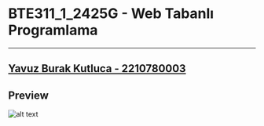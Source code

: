 # BTE311_1_2425G - Web Tabanlı Programlama
---
[Yavuz Burak Kutluca - 2210780003](https://linkedin.com/in/yavuzbvrak)
---
## Preview
![alt text](preview.jpg)
